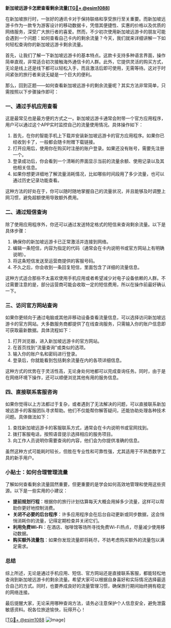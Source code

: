 **新加坡远游卡怎麽查看剩余流量[[TG💪+ @esim1088](https://t.me/s/esim1088)]**

在新加坡旅行时，一张好的通讯卡对于保持联络和享受旅行至关重要。而新加坡远游卡作为一款专为游客设计的移动数据卡，凭借其便捷性、实惠的价格以及优质的网络服务，深受广大旅行者的喜爱。然而，不少初次使用新加坡远游卡的朋友可能会遇到一个问题：如何查看自己卡内的剩余流量？今天，我们就来详细讲解一下如何轻松查询你的新加坡远游卡剩余流量。

首先，让我们了解一下新加坡远游卡的基本特点。这款卡支持多种语言界面，操作简单直观，非常适合初次接触海外通信卡的人群。此外，它提供灵活的购买方式，无论是线上还是线下都可以轻松入手，而且激活后即可使用，无需等待。这对于时间紧张的旅行者来说无疑是一个巨大的便利。

那么，回到正题——如何查看新加坡远游卡的剩余流量呢？其实方法非常简单，只需按照以下步骤操作即可：

### **一、通过手机应用查看**
这是最常见也是最方便的方式之一。新加坡远游卡通常会附带一个官方应用程序，用户可以通过这个APP实时监控自己的流量使用情况。具体操作如下：
1. 首先，在你的智能手机上下载并安装新加坡远游卡的官方应用程序。如果你已经收到卡了，一般都会随卡附赠下载链接。
2. 打开应用后，使用你在购买时注册的账户登录。如果还没有账号，需要先注册一个。
3. 登录成功后，你会看到一个清晰的界面显示当前的流量余额、使用记录以及其他相关信息。
4. 如果你想更详细地了解流量消耗情况，比如哪些时间段用了多少流量，也可以通过历史记录功能查看。

这种方法的好处在于，你可以随时随地掌握自己的流量状况，并且能够及时调整上网习惯，避免超额使用导致额外费用。

### **二、通过短信查询**
除了使用应用程序外，你还可以通过发送特定格式的短信来查询剩余流量。以下是具体步骤：
1. 确保你的新加坡远游卡已正常激活并连接到网络。
2. 编辑一条短信，内容为指定的代码（通常会在卡内说明书或官方网站上有明确说明）。
3. 将这条短信发送至运营商提供的客服号码。
4. 不久之后，你会收到一条回复短信，里面包含了详细的流量信息。

这种方式适合那些不太喜欢使用手机应用或者希望减少对电子设备依赖的人群。不过需要注意的是，部分运营商可能会收取一定的短信费用，所以在操作前最好确认一下。

### **三、访问官方网站查询**
如果你更倾向于通过电脑或其他非移动设备查看流量信息，可以选择访问新加坡远游卡的官方网站。大多数服务商都提供了在线查询服务，只需输入你的账户信息即可获取最新数据。具体流程如下：
1. 打开浏览器，进入新加坡远游卡的官方网站。
2. 在首页找到“流量查询”或类似的选项。
3. 输入你的账户名和密码进行登录。
4. 登录后，你就能看到包括剩余流量在内的各项详细信息。

这种方式的优势在于灵活性高，无论身处何地都可以完成查询任务。同时，由于是在网络环境下操作，还可以顺便浏览其他有用的服务信息。

### **四、直接联系客服咨询**
如果你觉得以上方法都过于复杂，或者遇到了无法解决的问题，可以直接联系新加坡远游卡的客服团队寻求帮助。他们不仅能帮你解答疑问，还能协助处理各种技术问题。具体做法如下：
1. 查找新加坡远游卡的客服联系方式，通常会在卡内说明书或官网找到。
2. 拨打客服电话，按照语音提示选择相应的服务项目。
3. 向工作人员说明你需要查询的内容，他们会为你提供准确的信息。

虽然这种方式可能耗时较长，但胜在专业性和可靠性强，尤其适用于不熟悉数字工具的新手用户。

### **小贴士：如何合理管理流量**
了解如何查看剩余流量固然重要，但更重要的是学会如何高效地管理和使用这些资源。以下是一些实用的小建议：
- **提前规划行程**：根据你的旅行计划估算每天大概会用掉多少流量，这样可以帮助你更好地控制消费。
- **关闭不必要的后台程序**：许多应用程序会在后台自动更新或同步数据，这会悄悄消耗你的流量，记得定期检查并关闭它们。
- **利用免费Wi-Fi**：在酒店、咖啡馆等场所寻找免费Wi-Fi热点，尽量减少使用移动数据。
- **购买额外流量包**：如果你发现流量即将耗尽，不妨考虑购买额外的流量包以满足需求。

### **总结**
综上所述，无论是通过手机应用、短信、官方网站还是直接联系客服，都能轻松地查询到新加坡远游卡的剩余流量。希望大家可以根据自身喜好和实际情况选择最适合自己的方式。同时，也要养成良好的流量管理习惯，确保旅行期间始终拥有稳定的网络连接。

最后提醒大家，无论采用哪种查询方法，请务必注意保护个人信息安全，避免泄露敏感资料。祝各位旅途愉快，玩得开心！

[[TG💪+ @esim1088](https://t.me/s/esim1088) ![Image](https://i.postimg.cc/4NQfJmqS/Snipaste-2025-05-13-00-14-12.png)]